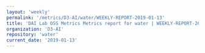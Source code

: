 ```yaml
---
layout: 'weekly'
permalink: '/metrics/D3-AI/water/WEEKLY-REPORT-2019-01-13'
title: 'DAI Lab OSS Metrics Metrics report for water | WEEKLY-REPORT-2019-01-13'
organization: 'D3-AI'
repository: 'water'
current_date: '2019-01-13'
---
```

